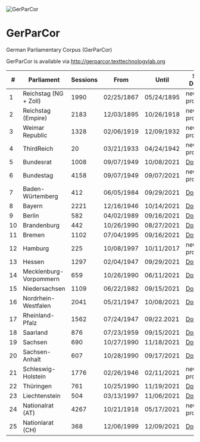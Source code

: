 ![GerParCor](https://user-images.githubusercontent.com/32450159/149387119-6d300f31-f743-436b-b1e1-baf2181ff961.png)
# GerParCor
German Parliamentary Corpus (GerParCor)

GerParCor is available via http://gerparcor.texttechnologylab.org
 
| # | Parliament | Sessions | From | Until | Status / Download |
--- | --- | --- | --- | --- | --- |
| 1 | Reichstag (NG + Zoll) | 1990 | 02/25/1867 | 05/24/1895 | new Data is processing... |
| 2 | Reichstag (Empire) | 2183 | 12/03/1895 | 10/26/1918 | new Data is processing... |
| 3 | Weimar Republic | 1328 | 02/06/1919 | 12/09/1932 | new Data is processing... |
| 4 | ThirdReich | 20 | 03/21/1933 | 04/24/1942 | new Data is processing... |
| 5 | Bundesrat | 1008 | 09/07/1949 | 10/08/2021 | [Download](http://gerparcor.texttechnologylab.org/data/Bundesrat.tar) |
| 6 | Bundestag | 4158 | 09/07/1949 | 09/07/2021 | new Data is processing... |
| 7 | Baden-Würtemberg | 412 | 06/05/1984 | 09/29/2021 | [Download](http://gerparcor.texttechnologylab.org/data/BadenWuertemberg.tar) |
| 8 | Bayern | 2221 | 12/16/1946 | 10/14/2021 | [Download](http://gerparcor.texttechnologylab.org/data/Bayern.tar) |
| 9 | Berlin | 582 | 04/02/1989 | 09/16/2021 | [Download](http://gerparcor.texttechnologylab.org/data/Berlin.tar) |
| 10 | Brandenburg | 442 | 10/26/1990 | 08/27/2021 | [Download](http://gerparcor.texttechnologylab.org/data/Brandenburg.tar) |
| 11 | Bremen | 1102 | 07/04/1995 | 09/16/2021 | [Download](http://gerparcor.texttechnologylab.org/data/Bremen.tar) |
| 12 | Hamburg | 225 | 10/08/1997 | 10/11/2017 | new Data is processing... |
| 13 | Hessen | 1297 | 02/04/1947 | 09/29/2021 | [Download](http://gerparcor.texttechnologylab.org/data/Hessen.tar) |
| 14 | Mecklenburg-Vorpommern | 659 | 10/26/1990 | 06/11/2021 | [Download](http://gerparcor.texttechnologylab.org/data/MeckPom.tar) |
| 15 | Niedersachsen | 1109 | 06/22/1982 | 09/15/2021 | [Download](http://gerparcor.texttechnologylab.org/data/Niedersachsen.tar) |
| 16 | Nordrhein-Westfalen | 2041 | 05/21/1947 | 10/08/2021 | [Download](http://gerparcor.texttechnologylab.org/data/NRW.tar) |
| 17 | Rheinland-Pfalz | 1562 | 07/24/1947 | 09/22.2021 | [Download](http://gerparcor.texttechnologylab.org/data/RLP.tar) |
| 18 | Saarland | 876 | 07/23/1959 | 09/15/2021 | [Download](http://gerparcor.texttechnologylab.org/data/Saarland.tar) |
| 19 | Sachsen | 690 | 10/27/1990 | 11/18/2021 | [Download](http://gerparcor.texttechnologylab.org/data/Sachsen.tar) |
| 20 | Sachsen-Anhalt | 607 | 10/28/1990 | 09/17/2021 | [Download](http://gerparcor.texttechnologylab.org/data/SachsenAnhalt.tar) |
| 21 | Schleswig-Holstein | 1776 | 02/26/1946 | 02/11/2021 | new Data is processing... |
| 22 | Thüringen | 761 | 10/25/1990 | 11/19/2021 | [Download](http://gerparcor.texttechnologylab.org/data/Thueringen.tar) |
| 23 | Liechtenstein | 504 | 03/13/1997 | 11/06/2021 | [Download](http://gerparcor.texttechnologylab.org/data/Liechtenstein.tar) |
| 24 | Nationalrat (AT) | 4267 | 10/21/1918 | 05/17/2021 | new Data is processing... |
| 25 | Nationlarat (CH) | 368 | 12/06/1999 | 12/09/2021 | [Download](http://gerparcor.texttechnologylab.org/data/Schweiz.tar) |

